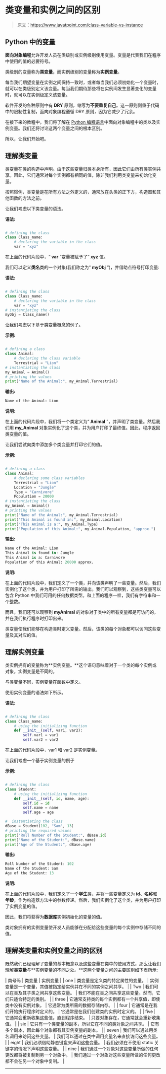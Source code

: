 # 类变量和实例之间的区别

> 原文：<https://www.javatpoint.com/class-variable-vs-instance>

## Python 中的变量

**面向对象编程**允许开发人员在类级别或实例级别使用变量。变量是代表我们在程序中使用的值的必要符号。

类级别的变量称为**类变量**，而实例级别的变量称为**实例变量**。

每当我们期望变量在实例之间保持一致时，或者每当我们必须初始化一个变量时，就可以在类级别定义该变量。每当我们期待那些将在实例间发生显著变化的变量时，就可以在实例级定义该变量。

软件开发的各种原则中有 **DRY** 原则，缩写为**不要重复自己**。这一原则侧重于代码中的限制性复制，面向对象编程遵循 DRY 原则，因为它减少了冗余。

在接下来的教程中，我们将了解在 [Python 编程语言](https://www.javatpoint.com/python-tutorial)中面向对象编程中的类以及实例变量。我们还将讨论这两个变量之间的根本区别。

所以，让我们开始吧。

## 理解类变量

类变量在类的构造中声明。由于这些变量归类本身所有，因此它们由所有类实例共享。因此，它们通常对每个实例都有相同的值，除非我们利用类变量来初始化变量。

按照惯例，类变量是在所有方法之外定义的，通常放在头类的正下方，构造器和其他函数的方法之前。

让我们考虑以下类变量的语法。

**语法:**

```py

# defining the class
class Class_name:
    # declaring the variable in the class
    var = "xyz"

```

在上面的代码片段中，“ **var** ”变量被赋予了“ **xyz** 值。

我们可以定义**类名**类的一个对象(我们称之为“ **myObj** ”)，并借助点符号打印变量:

**语法:**

```py

# defining the class
class Class_name:
    # declaring the variable in the class
    var = "xyz"
# instantiating the class
myObj = Class_name()

```

让我们考虑以下基于类变量概念的例子。

**示例:**

```py

# defining a class
class Animal:
    # declaring the class variable
    Terrestrial = "Lion"
# instantiating the class
my_Animal = Animal()
# printing the values
print("Name of the Animal:", my_Animal.Terrestrial)

```

**输出:**

```py
Name of the Animal: Lion

```

**说明:**

在上面的代码片段中，我们将一个类定义为“ **Animal** ”，并声明了类变量。然后我们用 **my_Animal** 对象实例化了这个类，并为用户打印了最终值。因此，程序返回类变量的值。

让我们尝试向类中添加多个类变量并打印它们的值。

**示例:**

```py

# defining a class
class Animal:
    # declaring some class variables
    Terrestrial = "Lion"
    Location = "Jungle"
    Type = "Carnivore"
    Population = 20000
# instantiating the class
my_Animal = Animal()
# printing the values
print("Name of the Animal:", my_Animal.Terrestrial)
print("This Animal is found in:", my_Animal.Location)
print("This Animal is a:", my_Animal.Type)
print("Population of this Animal:", my_Animal.Population, "approx.")

```

**输出:**

```py
Name of the Animal: Lion
This Animal is found in: Jungle
This Animal is a: Carnivore
Population of this Animal: 20000 approx. 

```

**说明:**

在上面的代码片段中，我们定义了一个类，并向该类声明了一些变量。然后，我们实例化了这个类，并为用户打印了所需的输出。我们可以观察到，这些类变量可以包含 Python 中我们可用的任何数据类型。和上面的程序一样，我们有字符串和一个整数。

而且，我们还可以观察到 **myAnimal** 的对象对于类中的所有变量都是可访问的，并在我们执行程序时打印出来。

类变量使我们能够在构造类时定义变量。然后，该类的每个对象都可以访问这些变量及其对应的值。

## 理解实例变量

类实例拥有的变量称为**实例变量。**这个语句意味着对于一个类的每个实例或对象，实例变量是不同的。

与类变量不同，实例变量在函数中定义。

使用实例变量的语法如下所示。

**语法:**

```py

# defining the class
class Class_name:
    # using the initializing function
    def __init__(self, var1, var2):
        self.var1 = var1
        self.var2 = var2

```

在上面的代码片段中，var1 和 var2 是实例变量。

让我们考虑一个基于实例变量的例子

**示例:**

```py

# defining the class
class Student:
    # using the initializing function
    def __init__(self, id, name, age):
        self.id = id
        self.name = name
        self.age = age

#  instantiating the class
dBase = Student(102, "Sam", 13)
# printing the required values
print("Roll Number of the Student:", dBase.id)
print("Name of the Student:", dBase.name)
print("Age of the Student:", dBase.age)

```

**输出:**

```py
Roll Number of the Student: 102
Name of the Student: Sam
Age of the Student: 13

```

**说明:**

在上面的代码片段中，我们定义了一个**学生**类，并将一些变量定义为 **id、名称**和**年龄**，作为构造器方法中的参数传递。然后，我们实例化了这个类，并为用户打印了实例变量的值。

因此，我们将获得为**数据库**实例初始化的变量的值。

类对象拥有的实例变量使开发人员能够在分配给这些变量的每个实例中存储不同的值。

## 理解类变量和实例变量之间的区别

既然我们已经理解了变量的基本概念以及这些变量在类中的使用方式，那么让我们理解**类变量**与**实例变量的不同之处。**这两个变量之间的主要区别如下表所示:

| 南号码 | 类变量 | 实例变量 |
| one | 类变量是定义类的特定属性的变量。 | 实例变量是一个变量，其值被指定给实例并在不同的实例之间共享。 |
| Two | 我们可以在类及其子类之间共享这些变量。 | 我们不能在类之间共享这些变量。然而，它们只适合特定的类别。 |
| three | 它通常支持类的每个实例都有一个共享值，即使类中没有实例对象。 | 它通常为类所需的数据存储内存。 |
| four | 它通常是在我们开始执行程序时定义的。 | 它通常是在我们创建类的实例时定义的。 |
| five | 它通常会重新收集这些值，直到程序结束。 | 只要对象存在，它通常就会重新收集值。 |
| six | 它只有一个类变量的副本，所以它在不同的类对象之间共享。 | 它有多个副本，因此每个对象都有其实例变量的副本。 |
| seven | 我们可以通过用类名调用来访问这些变量。 | 我们可以通过在类中调用变量名来直接访问这些变量。 |
| eight | 我们必须借助静态键盘来声明这些变量。 | 我们必须在不使用 static 关键字的情况下声明这些变量。 |
| nine | 我们通过一个对象对这些变量所做的任何更改都将被复制到另一个对象中。 | 我们通过一个对象对这些变量所做的任何更改都不会在另一个对象中复制。 |

* * *